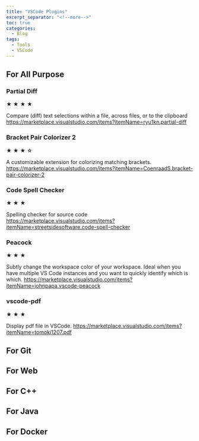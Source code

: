 ```yaml
---
title: "VSCode Plugins"
excerpt_separator: "<!--more-->"
toc: true
categories:
  - Blog
tags:
  - Tools
  - VSCode
---
```


## For All Purpose

### Partial Diff
&#9733; &#9733; &#9733; &#9733;

Compare (diff) text selections within a file, across files, or to the clipboard
https://marketplace.visualstudio.com/items?itemName=ryu1kn.partial-diff

### Bracket Pair Colorizer 2
&#9733; &#9733; &#9733; &#9734;

A customizable extension for colorizing matching brackets. 
https://marketplace.visualstudio.com/items?itemName=CoenraadS.bracket-pair-colorizer-2

### Code Spell Checker
&#9733; &#9733; &#9733;

Spelling checker for source code
https://marketplace.visualstudio.com/items?itemName=streetsidesoftware.code-spell-checker

### Peacock
&#9733; &#9733; &#9733;

Subtly change the workspace color of your workspace. Ideal when you have multiple VS Code instances and you want to quickly identify which is which.
https://marketplace.visualstudio.com/items?itemName=johnpapa.vscode-peacock

### vscode-pdf
&#9733; &#9733; &#9733;

Display pdf file in VSCode.
https://marketplace.visualstudio.com/items?itemName=tomoki1207.pdf


## For Git

## For Web

## For C++

## For Java

## For Docker
